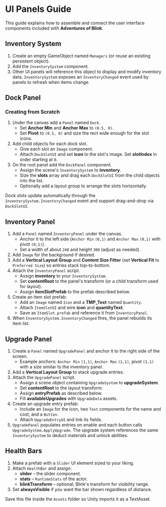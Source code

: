 # UI Panels Guide

This guide explains how to assemble and connect the user interface components included with **Adventures of Blink**.

## Inventory System
1. Create an empty GameObject named `Managers` (or reuse an existing persistent object).
2. Add the `InventorySystem` component.
3. Other UI panels will reference this object to display and modify inventory data. `InventorySystem` exposes an `InventoryChanged` event used by panels to refresh when items change.

## Dock Panel
### Creating from Scratch
1. Under the canvas add a `Panel` named `Dock`.
   - Set **Anchor Min** and **Anchor Max** to `(0.5, 0)`.
   - Set **Pivot** to `(0.5, 0)` and size the rect wide enough for the slot icons.
2. Add child objects for each dock slot.
   - Give each slot an `Image` component.
   - Attach `DockSlotUI` and set **icon** to the slot's image. Set **slotIndex** in order starting at `0`.
3. On the root panel add the `DockPanel` component.
   - Assign the scene's `InventorySystem` to **inventory**.
   - Size the **slots** array and drag each `DockSlotUI` from the child objects into the list.
   - Optionally add a layout group to arrange the slots horizontally.

Dock slots update automatically through the `InventorySystem.InventoryChanged` event and support drag-and-drop via `DockSlotUI`.

## Inventory Panel
1. Add a `Panel` named `InventoryPanel` under the canvas.
   - Anchor it to the left side (`Anchor Min` `(0,1)` and `Anchor Max` `(0,1)` with pivot `(0,1)`).
   - Set a width of about `240` and height `300` (adjust as needed).
2. Add `Image` for the background if desired.
3. Add a **Vertical Layout Group** and **Content Size Fitter** (set **Vertical Fit** to `Preferred Size`) so entries stack top-to-bottom.
4. Attach the `InventoryPanel` script.
   - Assign **inventory** to your `InventorySystem`.
   - Set **contentRoot** to the panel's transform (or a child transform used for layout).
   - Assign **itemSlotPrefab** to the prefab described below.
5. Create an item slot prefab:
   - Add an `Image` named `Icon` and a **TMP_Text** named `Quantity`.
   - Attach `ItemSlotUI` and wire **icon** and **quantityText**.
   - Save as `ItemSlot.prefab` and reference it from `InventoryPanel`.
6. When `InventorySystem.InventoryChanged` fires, the panel rebuilds its item list.

## Upgrade Panel
1. Create a `Panel` named `UpgradePanel` and anchor it to the right side of the screen.
   - Example anchors: `Anchor Min` `(1,1)`, `Anchor Max` `(1,1)`, pivot `(1,1)` with a size similar to the inventory panel.
2. Add a **Vertical Layout Group** to stack upgrade entries.
3. Attach the `UpgradePanel` script.
   - Assign a scene object containing `UpgradeSystem` to **upgradeSystem**.
   - Set **contentRoot** to the layout transform.
   - Assign **entryPrefab** as described below.
   - Fill **availableUpgrades** with `UpgradeData` assets.
4. Create an upgrade entry prefab:
   - Include an `Image` for the icon, two `Text` components for the name and cost, and a `Button`.
   - Attach `UpgradeEntryUI` and link its fields.
5. `UpgradePanel` populates entries on enable and each button calls `UpgradeSystem.ApplyUpgrade`. The upgrade system references the same `InventorySystem` to deduct materials and unlock abilities.

## Health Bars
1. Make a prefab with a `Slider` UI element sized to your liking.
2. Attach `HealthBar` and assign:
   - **slider** – the slider component.
   - **stats** – `RuntimeStats` of the actor.
   - **blinkTransform** – optional; Blink's transform for visibility range.
3. Set **alwaysVisible** if you want the bar shown regardless of distance.

Save this file inside the `Assets` folder so Unity imports it as a TextAsset.
